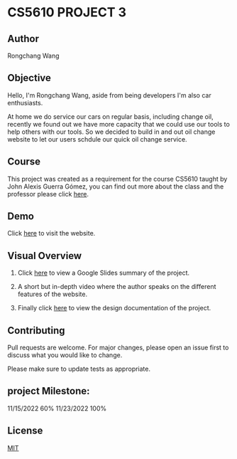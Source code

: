 # CS5610 PROJECT 3

## Author

Rongchang Wang

## Objective

Hello, I'm Rongchang Wang, aside from being developers I'm also car enthusiasts.

At home we do service our cars on regular basis, including change oil, recently we found out we have more capacity that we could use our tools to help others with our tools. So we decided to build in and out oil change website to let our users schdule our quick oil change service. 

## Course

This project was created as a requirement for the course CS5610 taught by John Alexis Guerra Gómez, you can find out more about the class and the professor please click [here](https://johnguerra.co).

## Demo

Click [here](https://car-oil-change.herokuapp.com/best-price) to visit the website.

## Visual Overview

1. Click [here]() to view a Google Slides summary of the project.

2. A short but in-depth video where the author speaks on the different features of the website.

   []()

3. Finally click [here]() to view the design documentation of the project.

## Contributing

Pull requests are welcome. For major changes, please open an issue first to discuss what you would like to change.

Please make sure to update tests as appropriate.

## project Milestone:
11/15/2022 60%
11/23/2022 100%


## License

[MIT](https://choosealicense.com/licenses/mit/)

